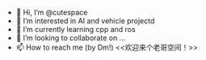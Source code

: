 - 👋 Hi, I’m @cutespace
- 👀 I’m interested in AI and vehicle projectd
- 🌱 I’m currently learning cpp and ros
- 💞️ I’m looking to collaborate on ...
- 📫 How to reach me (by Dm!)
<<欢迎来个老哥空间！>>
<!---
cutespace/cutespace is a ✨ special ✨ repository because its `README.md` (this file) appears on your GitHub profile.
You can click the Preview link to take a look at your changes.
--->
